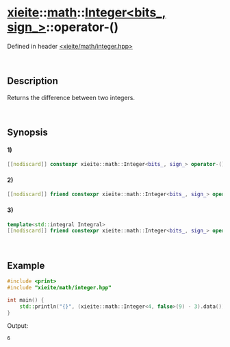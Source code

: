 # [xieite](../../../../../xieite.md)\:\:[math](../../../../../math.md)\:\:[Integer<bits_, sign_>](../../../../integer.md)\:\:operator-\(\)
Defined in header [<xieite/math/integer.hpp>](../../../../../../../include/xieite/math/integer.hpp)

&nbsp;

## Description
Returns the difference between two integers.

&nbsp;

## Synopsis
#### 1)
```cpp
[[nodiscard]] constexpr xieite::math::Integer<bits_, sign_> operator-() const noexcept;
```
#### 2)
```cpp
[[nodiscard]] friend constexpr xieite::math::Integer<bits_, sign_> operator-(xieite::math::Integer<bits_, sign_> minuend, xieite::math::Integer<bits_, sign_> subtrahend) noexcept;
```
#### 3)
```cpp
template<std::integral Integral>
[[nodiscard]] friend constexpr xieite::math::Integer<bits_, sign_> operator-(xieite::math::Integer<bits_, sign_> minuend, Integral subtrahend) noexcept;
```

&nbsp;

## Example
```cpp
#include <print>
#include "xieite/math/integer.hpp"

int main() {
    std::println("{}", (xieite::math::Integer<4, false>(9) - 3).data());
}
```
Output:
```
6
```
